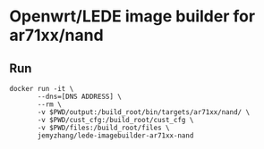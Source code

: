 Openwrt/LEDE image builder for ar71xx/nand
===

## Run

```
docker run -it \
       --dns=[DNS ADDRESS] \
       --rm \
       -v $PWD/output:/build_root/bin/targets/ar71xx/nand/ \
       -v $PWD/cust_cfg:/build_root/cust_cfg \
       -v $PWD/files:/build_root/files \
       jemyzhang/lede-imagebuilder-ar71xx-nand
```
